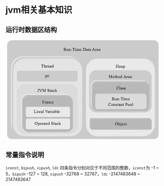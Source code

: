 # jvm相关基本知识

## 运行时数据区结构
![img.png](img.png)

## 常量指令说明
`iconst`, `bipush`, `sipush`, `ldc` 四条指令分别对应于不同范围的整数，`iconst`为 -1 ~ 5，`bipush` -127 ~ 128,
`sipush` -32768 ~ 32767，`ldc` -2147483648 ~ 2147483647